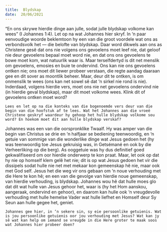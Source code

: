 ```yaml
---
title:  Blydskap
date:  20/06/2021
---
```


“En ons skrywe hierdie dinge aan julle, sodat julle blydskap volkome kan wees” (I Johannes 1:4). Let op na wat Johannes hier skryf. In ‘n paar eenvoudige woorde beklemtoon hy een van die groot voordele wat ons as verbondsvolk het — die belofte van blydskap. Daar word dikwels aan ons as Christene gesê dat ons nie volgens ons gevoelens moet leef nie, dat geloof nie deur gevoelens bepaal moet word nie, en dat ons ons gevoelens te bowe moet kom, wat natuurlik waar is. Maar terselfdertyd is dit net menslik om gevoelens, emosies en buie te ondervind. Ons kan nie ons gevoelens ontken nie; ons moet dit liewer probeer verstaan, die regte aandag daaraan gee en dit sover as moontlik beheer. Maar, deur dit te ontken, is om onmenslik te wees (ons kan net sowel sê dat ‘n sirkel nie rond is nie). Inderdaad, volgens hierdie vers, moet ons nie net gevoelens ondervind nie (in hierdie geval blydskap), maar dit moet volkome wees. Klink dit of gevoelens ontken moet word? 

`Lees en let op na die konteks van die bogenoemde vers deur van die begin van die hoofstuk af te lees. Wat het Johannes aan die vroeë Christene geskryf waardeur hy gehoop het hulle blydskap volkome sou word? En hoekom moet dit aan hulle blydskap verskaf?`

Johannes was een van die oorspronklike Twaalf. Hy was amper van die begin van Christus se drie en ‘n halfjaar se bediening teenwoordig, en ‘n getuie van sommige van die wonderlike dinge wat Jesus gedoen het (hy was teenwoordig toe Jesus gekruisig was, in Getsémané en ook by die Verheerliking op die berg). As ooggetuie was hy dus definitief goed gekwalifiseerd om oor hierdie onderwerp te kon praat. Maar, let ook op dat hy nie op homself klem gelê het nie; dit is op wat Jesus gedoen het vir die dissipels sodat hulle nie net met mekaar kon gemeenskap hê nie, maar ook met God self. Jesus het die weg vir ons gebaan om ‘n noue verhouding met die Here te kon hê; en een van die gevolge van hierdie noue gemeenskap, van hierdie verhouding, is blydskap. Johannes wou hê dat hulle moes glo dat dit wat hulle van Jesus gehoor het, waar is (hy het Hom aanskou, aangeraak, ondervind en gehoor), en daarom kan hulle ook ‘n vreugdevolle verhouding met hulle hemelse Vader wat hulle liefhet en Homself deur Sy Seun aan hulle gegee het, geniet.

`Johannes gee hier, in ‘n sekere sin, sy eie persoonlike getuienis. Wat is jou persoonlike getuienis oor jou verhouding met Jesus? Wat kan jy sê wat kan help om iemand se vreugde in die Here groter te maak soos wat Johannes hier probeer doen?`